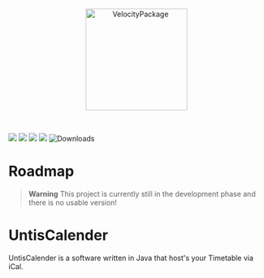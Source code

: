 <br>

<p align="center">
    <img width="200" src="https://avatars.githubusercontent.com/u/109356998?s=200" alt="VelocityPackage">
</p>

<br>

![](https://img.shields.io/github/license/maxmielchen/UntisCalender?style=flat-square)
![](https://img.shields.io/github/repo-size/maxmielchen/UntisCalender?style=flat-square)
![](https://img.shields.io/github/actions/workflow/status/maxmielchen/UntisCalender/docker-image.yml?style=flat-square)
![](https://img.shields.io/github/actions/workflow/status/maxmielchen/UntisCalender/docker-publish.yml?label=publish&style=flat-square)
![Downloads](https://img.shields.io/github/downloads/maxmielchen/UntisCalender/total?style=flat-square)

# Roadmap

> **Warning**
> This project is currently still in the development phase and there is no usable version!

# UntisCalender
UntisCalender is a software written in Java that host's your Timetable via iCal.
